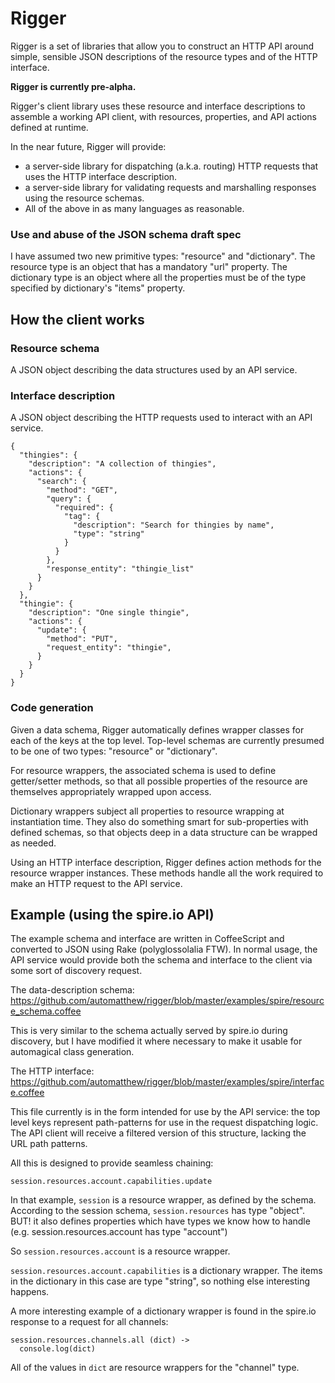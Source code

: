 # Rigger

Rigger is a set of libraries that allow you to construct an HTTP API around simple, sensible JSON descriptions of the resource types and of the HTTP interface.

**Rigger is currently pre-alpha.**

Rigger's client library uses these resource and interface descriptions to assemble
a working API client, with resources, properties, and API actions defined
at runtime.

In the near future, Rigger will provide:

* a server-side library for dispatching (a.k.a. routing) HTTP requests that uses the HTTP interface description.
* a server-side library for validating requests and marshalling responses using the resource schemas.
* All of the above in as many languages as reasonable.


### Use and abuse of the JSON schema draft spec

I have assumed two new primitive types: "resource" and "dictionary".  The
resource type is an object that has a mandatory "url" property.  The
dictionary type is an object where all the properties must be of the
type specified by dictionary's "items" property.

## How the client works

### Resource schema

A JSON object describing the data structures used by an API service.

### Interface description

A JSON object describing the HTTP requests used to interact with an API service.

    {
      "thingies": {
        "description": "A collection of thingies",
        "actions": {
          "search": {
            "method": "GET",
            "query": {
              "required": {
                "tag": {
                  "description": "Search for thingies by name",
                  "type": "string"
                }
              }
            },
            "response_entity": "thingie_list"
          }
        }
      },
      "thingie": {
        "description": "One single thingie",
        "actions": {
          "update": {
            "method": "PUT",
            "request_entity": "thingie",
          }
        }
      }
    }

### Code generation

Given a data schema, Rigger automatically defines wrapper classes for each of the keys at the top level. Top-level schemas are currently presumed to be one of two types: "resource" or "dictionary".

For resource wrappers, the associated schema is used to define getter/setter methods, so that all possible properties of the resource are themselves appropriately wrapped upon access.

Dictionary wrappers subject all properties to resource wrapping at
instantiation time.  They also do something smart for sub-properties with
defined schemas, so that objects deep in a data structure can be
wrapped as needed.

Using an HTTP interface description, Rigger defines action methods for the resource wrapper instances.  These methods handle all the work required to make an HTTP request to the API service.


## Example (using the spire.io API)

The example schema and interface are written in CoffeeScript and converted to JSON
using Rake (polyglossolalia FTW).  In normal usage, the API service would provide
both the schema and interface to the client via some sort of discovery request.

The data-description schema: https://github.com/automatthew/rigger/blob/master/examples/spire/resource_schema.coffee

This is very similar to the schema actually served by spire.io during discovery, but I have modified it where necessary to make it usable for automagical class generation.

The HTTP interface: 
https://github.com/automatthew/rigger/blob/master/examples/spire/interface.coffee

This file currently is in the form intended for use by the API
service: the top level keys represent path-patterns for use in the
request dispatching logic.  The API client will receive a filtered
version of this structure, lacking the URL path patterns.


All this is designed to provide seamless chaining:

    session.resources.account.capabilities.update

In that example, `session` is a resource wrapper, as defined by the
schema.  According to the session schema,  `session.resources` has
type "object".  BUT! it also defines properties which have types we
know how to handle (e.g. session.resources.account has type "account")

So `session.resources.account` is a resource wrapper.

`session.resources.account.capabilities` is a dictionary wrapper.  The
items in the dictionary in this case are type "string", so nothing
else interesting happens.

A more interesting example of a dictionary wrapper is found in the
spire.io response to a request for all channels:

    session.resources.channels.all (dict) ->
      console.log(dict)

All of the values in `dict` are resource wrappers for the "channel" type.


